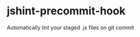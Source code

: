 jshint-precommit-hook
=====================

Automatically lint your staged .js files on git commit
